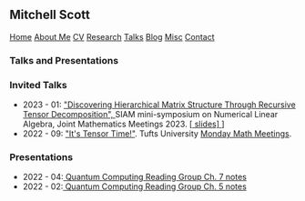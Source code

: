 <html lang="en-US">
<head>
<title>M.T. Scott (academic portfolio)</title>
<meta name="viewport" content="width=device-width, initial-scale=1">
<style>
th, td {
  border-style: none;

body {
  margin: 0;
  font-family: Arial, Helvetica, sans-serif;
}

.topnav {
  overflow: hidden;
  background-color: #333;
}

.topnav a {
  float: left;
  color: #f2f2f2;
  text-align: center;
  padding: 42px 48px;
  text-decoration: none;
  font-size: 30px;
}

.topnav a:hover {
  background-color: #ddd;
  color: black;
}

.topnav a.active {
  background-color: #04AA6D;
  color: white;
}

</style>
</head>
<body>
  
 <div class= "topnav">
    <h2> Mitchell Scott</h2>
    <a href="mtscott.github.io/index.md">Home</a>
  <a href="/about.html">About Me</a>
  <a href="/vita.html">CV</a>
   <a href="/research.html">Research</a>
  <a href="/talks.html">Talks</a>
   <a href="/blog.html">Blog</a>
  <a href="/misc.html">Misc</a>
   <a href="/contact.html">Contact</a>
 </div>

  <section>
  


  <article>
    <h1>Talks and Presentations</h1>
    <h3> Invited Talks</h3>
      <ul>
        <li> 2023 - 01: <a href = "https://meetings.ams.org/math/jmm2023/meetingapp.cgi/Paper/19330"> "Discovering Hierarchical Matrix Structure Through Recursive Tensor Decomposition", </a> SIAM mini-symposium on Numerical Linear Algebra, Joint Mathematics Meetings 2023. [<a href = "JMM2023.pdf"> slides] </a>]
        </li>
        <li> 2022 - 09: <a  href = "EminarNotes.pdf">"It's Tensor Time!"</a>. Tufts University <a href = "https://sites.tufts.edu/mondaymathmeeting/"> Monday Math Meetings</a>. </li>
      </ul>
    <h3> Presentations</h3>
      <ul>
        <li> 2022 - 04:<a  href = "LiptonQCReadingGroupCh7Notes.pdf"> Quantum Computing Reading Group Ch. 7 notes </a></li>
        <li> 2022 - 02:<a  href = "LiptonQCReadingGroupCh5Notes.pdf"> Quantum Computing Reading Group Ch. 5 notes </a></li>
      </ul>
  </article>

</section>



</body>
</html>
